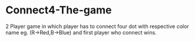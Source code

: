 # Connect4-The-game
 2 Player game  in which player has to connect four dot with respective color name eg. (R->Red,B->Blue) and first player who connect wins.
